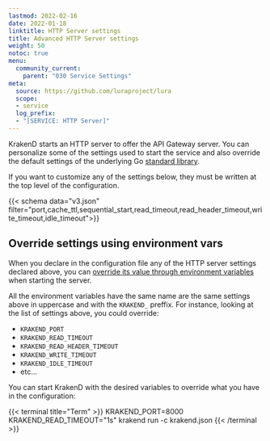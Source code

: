 ```yaml
---
lastmod: 2022-02-16
date: 2022-01-18
linktitle: HTTP Server settings
title: Advanced HTTP Server settings
weight: 50
notoc: true
menu:
  community_current:
    parent: "030 Service Settings"
meta:
  source: https://github.com/luraproject/lura
  scope:
  - service
  log_prefix:
  - "[SERVICE: HTTP Server]"
---
```

KrakenD starts an HTTP server to offer the API Gateway server. You can personalize some of the settings used to start the service and also override the default settings of the underlying Go [standard library](https://pkg.go.dev/net/http#Server).

If you want to customize any of the settings below, they must be written at the top level of the configuration.

{{< schema data="v3.json" filter="port,cache_ttl,sequential_start,read_timeout,read_header_timeout,write_timeout,idle_timeout">}}

## Override settings using environment vars
When you declare in the configuration file any of the HTTP server settings declared above, you can [override its value through environment variables](/docs/configuration/environment-vars/) when starting the server.

All the environment variables have the same name are the same settings above in uppercase and with the `KRAKEND_` preffix. For instance, looking at the list of settings above, you could override:

- `KRAKEND_PORT`
- `KRAKEND_READ_TIMEOUT`
- `KRAKEND_READ_HEADER_TIMEOUT`
- `KRAKEND_WRITE_TIMEOUT`
- `KRAKEND_IDLE_TIMEOUT`
- etc...

You can start KrakenD with the desired variables to override what you have in the configuration:

{{< terminal title="Term" >}}
KRAKEND_PORT=8000 KRAKEND_READ_TIMEOUT="1s" krakend run -c krakend.json
{{< /terminal >}}
